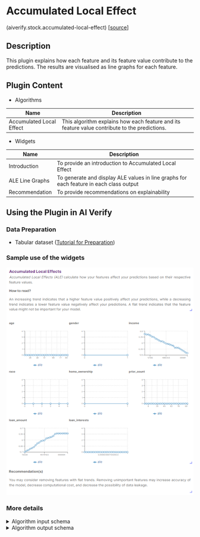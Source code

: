 # Accumulated Local Effect
(aiverify.stock.accumulated-local-effect) [[source](https://github.com/IMDA-BTG/aiverify/tree/main/stock-plugins/aiverify.stock.accumulated-local-effect)]

## Description

This plugin explains how each feature and its feature value contribute to the predictions. The results are visualised as line graphs for each feature.

## Plugin Content
- Algorithms
  
| Name                    | Description                                                                                                    |
| ----------------------- | -------------------------------------------------------------------------------------------------------------- |
| Accumulated Local Effect | This algorithm explains how each feature and its feature value contribute to the predictions. |


- Widgets

| Name            | Description                                                                            |
| --------------- | -------------------------------------------------------------------------------------- |
| Introduction    | To provide an introduction to Accumulated Local Effect                        |
| ALE Line Graphs | To generate and display ALE values in line graphs for each feature in each class output |
| Recommendation  | To provide recommendations on explainability                               |

## Using the Plugin in AI Verify
### Data Preparation
- Tabular dataset ([Tutorial for Preparation](https://imda-btg.github.io/aiverify/getting-started/prepare-tabular/))


### Sample use of the widgets

![ALE sample](../images/ale_sample.png)


### More details
<details>
<summary> Algorithm input schema </summary>

```json
{
    "title": "Algorithm Plugin Input Arguments",
    "description": "A schema for algorithm plugin input arguments",
    "type": "object",
    "properties": {
    }
}
```

</details>

<details>
<summary>Algorithm output schema </summary>

```json
{
    "title": "Algorithm Plugin Output Arguments",
    "description": "A schema for algorithm plugin output arguments",
    "type": "object",
    "required": [
      "feature_names",
      "results"
    ],
    "minProperties": 1,
    "properties": {
      "feature_names": {
        "type": "array",
        "description": "Array of feature names",
        "minItems": 1,
        "items": {
          "type": "string"
        }
      },
      "results": {
        "title": "Matrix of feature values (# feature names)",
        "description": "The results of feature names",
        "type": "array",
        "minItems": 1,
        "items": {
          "description": "Results of indices, ale, and size",
          "type": "object",
          "required": [
            "indices",
            "ale",
            "size"
          ],
          "minProperties": 3,
          "properties": {
            "indices": {
              "title": "Indices",
              "type": "array",
              "minItems": 1,
              "items": {
                "type": "number"
              }
            },
            "ale": {
              "title": "ale (# of indices)",
              "type": "array",
              "minItems": 1,
              "items": {
                "type": "number"
              }
            },
            "size": {
              "title": "size (# of indices)",
              "type": "array",
              "minItems": 1,
              "items": {
                "type": "number"
              }
            }
          }
        }
      }
    }
  }
```

</details>